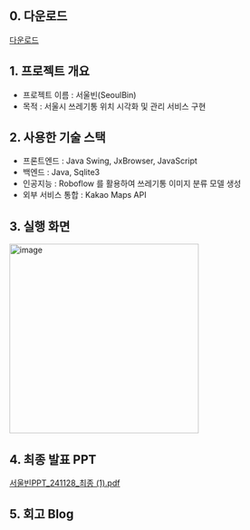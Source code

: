 ## 0. 다운로드
[다운로드](https://drive.google.com/file/d/1p-cApaEjHCa-UQK7XIfzLDNz5rT-wX36/view?usp=drive_link)

## 1. 프로젝트 개요
- 프로젝트 이름 : 서울빈(SeoulBin)
- 목적 : 서울시 쓰레기통 위치 시각화 및 관리 서비스 구현

## 2. 사용한 기술 스택
- 프론트엔드 : Java Swing, JxBrowser, JavaScript
- 백엔드 : Java, Sqlite3
- 인공지능 : Roboflow 를 활용하여 쓰레기통 이미지 분류 모델 생성
- 외부 서비스 통합 : Kakao Maps API

## 3. 실행 화면
<img width="334" alt="image" src="https://github.com/user-attachments/assets/68e7384a-476c-4468-8834-34416617d365">

## 4. 최종 발표 PPT
[서울빈PPT_241128_최종 (1).pdf](https://github.com/user-attachments/files/17987187/PPT_241128_.1.pdf)

## 5. 회고 Blog

